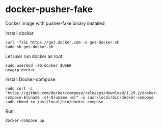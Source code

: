 # docker-pusher-fake
Docker image with pusher-fake binary installed

Install docker

```
curl -fsSL https://get.docker.com -o get-docker.sh
sudo sh get-docker.sh
```

Let user run docker as root:
```
sudo usermod -aG docker $USER
newgrp docker
```

Install Docker-compose

```
sudo curl -L "https://github.com/docker/compose/releases/download/1.29.2/docker-compose-$(uname -s)-$(uname -m)" -o /usr/local/bin/docker-compose
sudo chmod +x /usr/local/bin/docker-compose
```

Run:

```
docker-compose up
```

